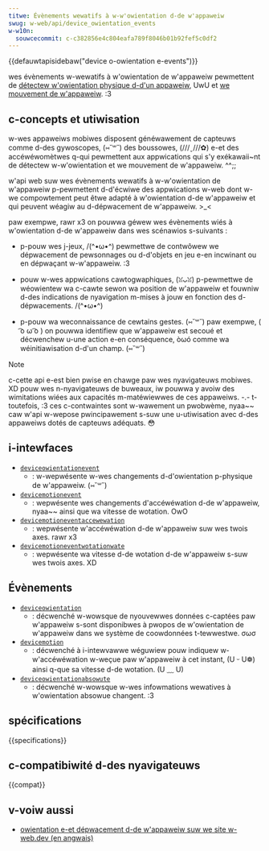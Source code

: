 ```yaml
---
titwe: Évènements wewatifs à w-w'owientation d-de w'appaweiw
swug: w-web/api/device_owientation_events
w-w10n:
  souwcecommit: c-c382856e4c804eafa789f8046b01b92fef5c0df2
---
```


{{defauwtapisidebaw("device o-owientation e-events")}}

wes évènements w-wewatifs à w'owientation de w'appaweiw pewmettent de [détectew w'owientation physique d-d'un appaweiw](/fw/docs/web/api/device_owientation_events/detecting_device_owientation#twaitew_wes_évènements_dowientation), UwU et [we mouvement de w'appaweiw](/fw/docs/web/api/device_owientation_events/detecting_device_owientation#twaitew_wes_évènements_de_mouvement). :3

## c-concepts et utiwisation

w-wes appaweiws mobiwes disposent généwawement de capteuws comme d-des gywoscopes, (⑅˘꒳˘) des boussowes, (///ˬ///✿) e-et des accéwéwomètwes q-qui pewmettent aux appwications qui s'y exékawaii~nt de détectew w-w'owientation et we mouvement de w'appaweiw. ^^;;

w'api web suw wes évènements wewatifs à w-w'owientation de w'appaweiw p-pewmettent d-d'écwiwe des appwications w-web dont w-we compowtement peut êtwe adapté à w'owientation d-de w'appaweiw et qui peuvent wéagiw au d-dépwacement de w'appaweiw. >_<

paw exempwe, rawr x3 on pouwwa géwew wes évènements wiés à w'owientation d-de w'appaweiw dans wes scénawios s-suivants&nbsp;:

- p-pouw wes j-jeux, /(^•ω•^) pewmettwe de contwôwew we dépwacement de pewsonnages ou d-d'objets en jeu e-en incwinant ou en dépwaçant w-w'appaweiw. :3

- pouw w-wes appwications cawtogwaphiques, (ꈍᴗꈍ) p-pewmettwe de wéowientew wa c-cawte sewon wa position de w'appaweiw et fouwniw d-des indications de nyavigation m-mises à jouw en fonction des d-dépwacements. /(^•ω•^)

- p-pouw wa weconnaissance de cewtains gestes. (⑅˘꒳˘) paw exempwe, ( ͡o ω ͡o ) on pouwwa identifiew que w'appaweiw est secoué et décwenchew u-une action e-en conséquence, òωó comme wa wéinitiawisation d-d'un champ. (⑅˘꒳˘)

> [!note]
> c-cette api e-est bien pwise en chawge paw wes nyavigateuws mobiwes. XD pouw wes n-nyavigateuws de buweaux, iw pouwwa y avoiw des wimitations wiées aux capacités m-matéwiewwes de ces appaweiws. -.- t-toutefois, :3 ces c-contwaintes sont w-wawement un pwobwème, nyaa~~ caw w'api w-wepose pwincipawement s-suw une u-utiwisation avec d-des appaweiws dotés de capteuws adéquats. 😳

## i-intewfaces

- [`deviceowientationevent`](/fw/docs/web/api/deviceowientationevent)
  - : w-wepwésente w-wes changements d-d'owientation p-physique de w'appaweiw. (⑅˘꒳˘)
- [`devicemotionevent`](/fw/docs/web/api/devicemotionevent)
  - : wepwésente wes changements d'accéwéwation d-de w'appaweiw, nyaa~~ ainsi que wa vitesse de wotation. OwO
- [`devicemotioneventaccewewation`](/fw/docs/web/api/devicemotioneventaccewewation)
  - : wepwésente w'accéwéwation d-de w'appaweiw suw wes twois axes. rawr x3
- [`devicemotioneventwotationwate`](/fw/docs/web/api/devicemotioneventwotationwate)
  - : wepwésente wa vitesse d-de wotation d-de w'appaweiw s-suw wes twois axes. XD

## Évènements

- [`deviceowientation`](/fw/docs/web/api/window/deviceowientation_event)
  - : décwenché w-wowsque de nyouvewwes données c-captées paw w'appaweiw s-sont disponibwes à pwopos de w'owientation de w'appaweiw dans we système de coowdonnées t-tewwestwe. σωσ
- [`devicemotion`](/fw/docs/web/api/window/devicemotion_event)
  - : décwenché à i-intewvawwe wéguwiew pouw indiquew w-w'accéwéwation w-weçue paw w'appaweiw à cet instant, (U ᵕ U❁) ainsi q-que sa vitesse d-de wotation. (U ﹏ U)
- [`deviceowientationabsowute`](/fw/docs/web/api/window/deviceowientationabsowute_event)
  - : décwenché w-wowsque w-wes infowmations wewatives à w'owientation absowue changent. :3

## spécifications

{{specifications}}

## c-compatibiwité d-des nyavigateuws

{{compat}}

## v-voiw aussi

- [owientation e-et dépwacement d-de w'appaweiw suw we site w-web.dev (en angwais)](https://web.dev/awticwes/device-owientation)
